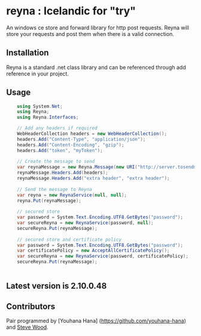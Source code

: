 reyna : Icelandic for "try"
=====
An windows ce store and forward library for http post requests.
Reyna will store your requests and post them when there is a valid connection.

## Installation
Reyna is a standard .net class library and can be referenced through add reference in your project.

## Usage


```c#
  	using System.Net;
  	using Reyna;
  	using Reyna.Interfaces;

	// Add any headers if required
  	WebHeaderCollection headers = new WebHeaderCollection();
  	headers.Add("Content-Type", "application/json");
  	headers.Add("Content-Encoding", "gzip");
  	headers.Add("token", "myToken");
	
  	// Create the message to send
  	var reynaMessage = new Reyna.Message(new URI("http://server.tosendmessageto.com"), "body of post, probably JSON");
  	reynaMessage.Headers.Add(headers);
  	reynaMessage.Headers.Add("extra header", "extra header");
    
	// Send the message to Reyna
	var reyna = new ReynaService(null, null);
	reyna.Put(reynaMessage);
	
	// secured store
	var password = System.Text.Encoding.UTF8.GetBytes("password");
	var secureReyna = new ReynaService(password, null);
	secureReyna.Put(reynaMessage);
	
	// secured store and certificate policy
	var password = System.Text.Encoding.UTF8.GetBytes("password");
	var certificatePolicy = new AcceptAllCertificatePolicy();
	var secureReyna = new ReynaService(password, certificatePolicy);
	secureReyna.Put(reynaMessage);
	
```
## Latest version is 2.10.0.48

## Contributors
Pair programmed by [Youhana Hana] (https://github.com/youhana-hana) and [Steve Wood](https://github.com/swood).
